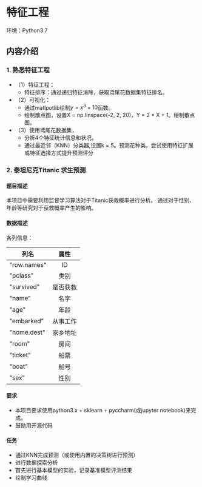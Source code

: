 # 特征⼯程

环境：Python3.7
## 内容介绍

### 1. 熟悉特征工程
  * （1）特征工程：
    * 特征排序：通过递归特征消除，获取鸢尾花数据集特征排名。
* （2）可视化：
    * 通过matlpotlib绘制$y=x^3 + 10$函数。
    * 绘制散点图，设置X = np.linspace(-2, 2, 20)，Y = 2 * X + 1。绘制散点图。
* （3）使用鸢尾花数据集，
    * 分析4个特征统计信息和状况。
    * 通过最近邻（KNN）分类器,设置k = 5。预测花种类，尝试使用特征扩展或特征选择方式提升预测评分
### 2. 泰坦尼克Titanic 求生预测
#### 题目描述
本项目中需要利用监督学习算法对于Titanic获救概率进行分析。
通过对于性别、年龄等研究对于获救概率产生的影响。

#### 数据描述
各列信息：

| 列名 | 属性  |
| ------------- |:-------------:| 
| "row.names" |  ID| 
| "pclass"  |   类别| 
| "survived"  |  是否获救| 
| "name"  |    名字| 
| "age"   |    年龄| 
| "embarked"  |  从事工作| 
| "home.dest" |   家乡地址| 
| "room"    |     房间| 
| "ticket"  |   船票| 
| "boat"  |     船号| 
| "sex"  |     性别| 


#### 要求

* 本项目要求使用python3.x + sklearn + pyccharm(或jupyter notebook)来完成。
* 鼓励用开源代码


#### 任务
* 通过KNN完成预测（或使用内置的决策树进行预测）
* 进行数据探索分析
* 首先进行基本模型的实验，记录基准模型评测结果
* 绘制学习曲线